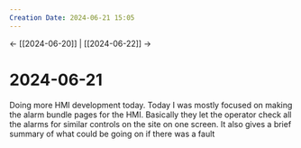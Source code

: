 ```yaml
---
Creation Date: 2024-06-21 15:05
---
```


<- [[2024-06-20]] | [[2024-06-22]]  ->

# 2024-06-21
Doing more HMI development today. Today I was mostly focused on making the alarm bundle pages for the HMI. Basically they let the operator check all the alarms for similar controls on the site on one screen. It also gives a brief summary of what could be going on if there was a fault